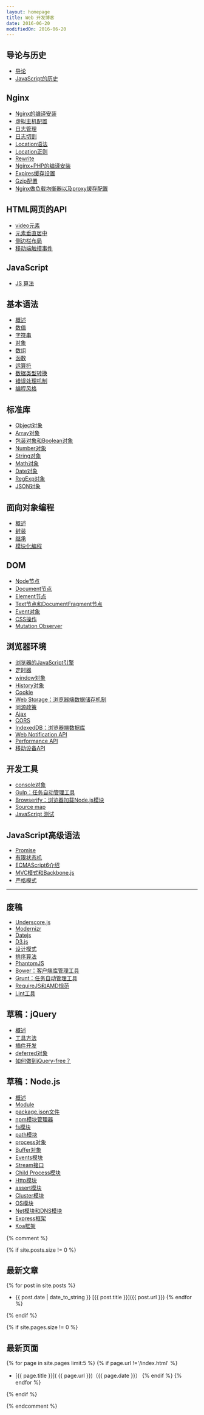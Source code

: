```yaml
---
layout: homepage
title: Web 开发博客
date: 2016-06-20
modifiedOn: 2016-06-20
---
```


<h2 id="introduction">导论与历史</h2>

- [导论](introduction/intro.html)
- [JavaScript的历史](introduction/history.html)

<h2 id="nginx">Nginx</h2>

- [Nginx的编译安装](nginx/install.html)
- [虚拟主机配置](nginx/set-webhosting.html)
- [日志管理](nginx/log.html)
- [日志切割](nginx/cutting-log.html)
- [Location语法](nginx/location.html)
- [Location正则](nginx/regex.html)
- [Rewrite](nginx/rewrite.html)
- [Nginx+PHP的编译安装](nginx/phpinstall.html)
- [Expires缓存设置](nginx/expires.html)
- [Gzip配置](nginx/gzip.html)
- [Nginx做负载均衡器以及proxy缓存配置](nginx/proxy.html)

<h2 id="htmlapi">HTML网页的API</h2>

- [video元素](htmlapi/video.html)
- [元素垂直居中](htmlapi/center-middle.html)
- [侧边栏布局](htmlapi/sidebar.html)
- [移动端触摸事件](htmlapi/touchevent.html)

<h2 id="javascriptapi">JavaScript</h2>

- [JS 算法](javascriptapi/algorithm.)


<!-- - [HTML网页元素](htmlapi/elements.html)
- [Canvas](htmlapi/canvas.html)
- [SVG图像](htmlapi/svg.html)
- [表单](htmlhtmlapi/form.html)
- [文件与二进制数据的操作](htmlapi/file.html)
- [Web Worker](htmlapi/webworker.html)
- [SSE：服务器发送事件](htmlapi/eventsource.html)
- [Page Visiblity](htmlapi/pagevisibility.html)
- [FullScreen API：全屏操作](htmlapi/fullscreen.html)
- [Web Speech](htmlapi/webspeech.html)
- [requestAnimationFrame](htmlapi/requestanimationframe.html)
- [WebSocket](htmlapi/websocket.html)
- [WebRTC](htmlapi/webrtc.html)
- [Web Components](htmlapi/webcomponents.html) -->

<h2 id="grammar">基本语法</h2>

- [概述](grammar/basic.html)
- [数值](grammar/number.html)
- [字符串](grammar/string.html)
- [对象](grammar/object.html)
- [数组](grammar/array.html)
- [函数](grammar/function.html)
- [运算符](grammar/operator.html)
- [数据类型转换](grammar/conversion.html)
- [错误处理机制](grammar/error.html)
- [编程风格](grammar/style.html)

<h2 id="stdlib">标准库</h2>

- [Object对象](stdlib/object.html)
- [Array对象](stdlib/array.html)
- [包装对象和Boolean对象](stdlib/wrapper.html)
- [Number对象](stdlib/number.html)
- [String对象](stdlib/string.html)
- [Math对象](stdlib/math.html)
- [Date对象](stdlib/date.html)
- [RegExp对象](stdlib/regexp.html)
- [JSON对象](stdlib/json.html)

<h2 id="oop">面向对象编程</h2>

- [概述](oop/basic.html)
- [封装](oop/encapsulation.html)
- [继承](oop/inheritance.html)
- [模块化编程](oop/module.html)

<h2 id="dom">DOM</h2>

- [Node节点](dom/node.html)
- [Document节点](dom/document.html)
- [Element节点](dom/element.html)
- [Text节点和DocumentFragment节点](dom/text.html)
- [Event对象](dom/event.html)
- [CSS操作](dom/css.html)
- [Mutation Observer](dom/mutationobserver.html)

<h2 id="bom">浏览器环境</h2>

- [浏览器的JavaScript引擎](bom/engine.html)
- [定时器](bom/timer.html)
- [window对象](bom/window.html)
- [History对象](bom/history.html)
- [Cookie](bom/cookie.html)
- [Web Storage：浏览器端数据储存机制](bom/webstorage.html)
- [同源政策](bom/same-origin.html)
- [Ajax](bom/ajax.html)
- [CORS](bom/cors.html)
- [IndexedDB：浏览器端数据库](bom/indexeddb.html)
- [Web Notification API](bom/notification.html)
- [Performance API](bom/performance.html)
- [移动设备API](bom/mobile.html)

<h2 id="tool">开发工具</h2>

- [console对象](tool/console.html)
- [Gulp：任务自动管理工具](tool/gulp.html)
- [Browserify：浏览器加载Node.js模块](tool/browserify.html)
- [Source map](tool/sourcemap.html)
- [JavaScript 测试](tool/testing.html)

<h2 id="advanced">JavaScript高级语法</h2>

- [Promise](advanced/promise.html)
- [有限状态机](advanced/fsm.html)
- [ECMAScript6介绍](advanced/ecmascript6.html)
- [MVC模式和Backbone.js](advanced/backbonejs.html)
- [严格模式](advanced/strict.html)

---

<h2 id="library">废稿</h2>

- [Underscore.js](library/underscore.html)
- [Modernizr](library/modernizr.html)
- [Datejs](library/datejs.html)
- [D3.js](library/d3.html)
- [设计模式](library/designpattern.html)
- [排序算法](library/sorting.html)
- [PhantomJS](tool/phantomjs.html)
- [Bower：客户端库管理工具](tool/bower.html)
- [Grunt：任务自动管理工具](tool/grunt.html)
- [RequireJS和AMD规范](tool/requirejs.html)
- [Lint工具](tool/lint.html)

<h2 id="jquery">草稿：jQuery</h2>

- [概述](jquery/basic.html)
- [工具方法](jquery/utility.html)
- [插件开发](jquery/plugin.html)
- [deferred对象](jquery/deferred.html)
- [如何做到jQuery-free？](jquery/jquery-free.html)

<h2 id="nodejs">草稿：Node.js</h2>

- [概述](nodejs/basic.html)
- [Module](nodejs/module.html)
- [package.json文件](nodejs/packagejson.html)
- [npm模块管理器](nodejs/npm.html)
- [fs模块](nodejs/fs.html)
- [path模块](nodejs/path.html)
- [process对象](nodejs/process.html)
- [Buffer对象](nodejs/buffer.html)
- [Events模块](nodejs/events.html)
- [Stream接口](nodejs/stream.html)
- [Child Process模块](nodejs/child-process.html)
- [Http模块](nodejs/http.html)
- [assert模块](nodejs/assert.html)
- [Cluster模块](nodejs/cluster.html)
- [OS模块](nodejs/os.html)
- [Net模块和DNS模块](nodejs/net.html)
- [Express框架](nodejs/express.html)
- [Koa框架](nodejs/koa.html)

{% comment %}

{% if site.posts.size != 0 %}

## 最新文章

{% for post in site.posts %}
* {{ post.date | date_to_string }} [{{ post.title }}]({{ post.url }})
{% endfor %}

{% endif %}

{% if site.pages.size != 0 %}

## 最新页面

{% for page in site.pages limit:5 %}
{% if page.url !='/index.html' %}
* [{{ page.title }}]( {{ page.url }})（{{ page.date }}）
{% endif %}
{% endfor %}

{% endif %}

{% endcomment %}
